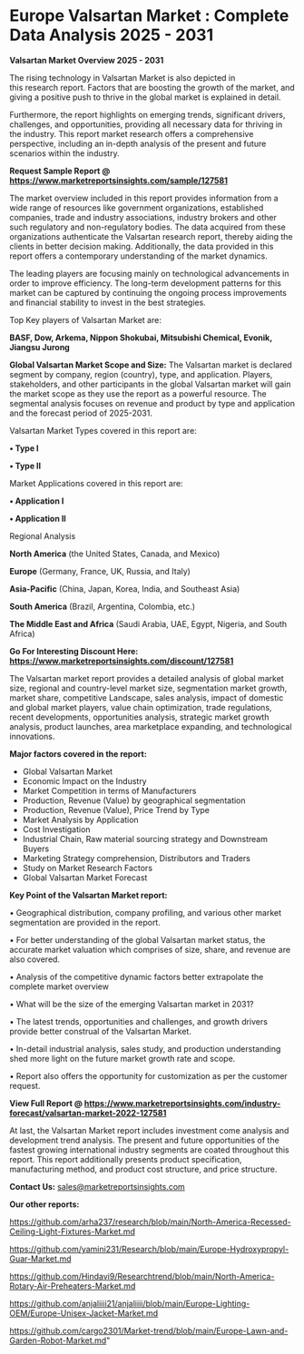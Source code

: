 # Europe Valsartan Market : Complete Data Analysis 2025 - 2031

<Strong> Valsartan Market Overview 2025 - 2031</strong>

The rising technology in Valsartan Market is also depicted in this research report. Factors that are boosting the growth of the market, and giving a positive push to thrive in the global market is explained in detail.

Furthermore, the report highlights on emerging trends, significant drivers, challenges, and opportunities, providing all necessary data for thriving in the industry. This report market research offers a comprehensive perspective, including an in-depth analysis of the present and future scenarios within the industry.

<strong>Request Sample Report @ <a href=https://www.marketreportsinsights.com/sample/127581>https://www.marketreportsinsights.com/sample/127581</a></strong>

The market overview included in this report provides information from a wide range of resources like government organizations, established companies, trade and industry associations, industry brokers and other such regulatory and non-regulatory bodies. The data acquired from these organizations authenticate the Valsartan research report, thereby aiding the clients in better decision making. Additionally, the data provided in this report offers a contemporary understanding of the market dynamics.

The leading players are focusing mainly on technological advancements in order to improve efficiency. The long-term development patterns for this market can be captured by continuing the ongoing process improvements and financial stability to invest in the best strategies.

Top Key players of Valsartan Market are:

<strong>BASF, Dow, Arkema, Nippon Shokubai, Mitsubishi Chemical, Evonik, Jiangsu Jurong</strong>

<strong><b>Global Valsartan Market Scope and Size:</b></strong>
The Valsartan market is declared segment by company, region (country), type, and application. Players, stakeholders, and other participants in the global Valsartan market will gain the market scope as they use the report as a powerful resource. The segmental analysis focuses on revenue and product by type and application and the forecast period of 2025-2031.

Valsartan Market Types covered in this report are:

<strong>• Type I

• Type II</strong>

Market Applications covered in this report are:

<strong>• Application I

• Application II</strong> 

Regional Analysis

<strong>North America</strong> (the United States, Canada, and Mexico)

<strong>Europe</strong> (Germany, France, UK, Russia, and Italy)

<strong>Asia-Pacific</strong> (China, Japan, Korea, India, and Southeast Asia)

<strong>South America</strong> (Brazil, Argentina, Colombia, etc.)

<strong>The Middle East and Africa</strong> (Saudi Arabia, UAE, Egypt, Nigeria, and South Africa)

<strong>Go For Interesting Discount Here: <a href=https://www.marketreportsinsights.com/discount/127581>https://www.marketreportsinsights.com/discount/127581</a></strong>

The Valsartan market report provides a detailed analysis of global market size, regional and country-level market size, segmentation market growth, market share, competitive Landscape, sales analysis, impact of domestic and global market players, value chain optimization, trade regulations, recent developments, opportunities analysis, strategic market growth analysis, product launches, area marketplace expanding, and technological innovations.

<strong><b>Major factors covered in the report:</b></strong>
<ul>
  <li>Global Valsartan Market </li>
  <li>Economic Impact on the Industry</li>
  <li>Market Competition in terms of Manufacturers</li>
  <li>Production, Revenue (Value) by geographical segmentation</li>
  <li>Production, Revenue (Value), Price Trend by Type</li>
  <li>Market Analysis by Application</li>
  <li>Cost Investigation</li>
  <li>Industrial Chain, Raw material sourcing strategy and Downstream Buyers</li>
  <li>Marketing Strategy comprehension, Distributors and Traders</li>
  <li>Study on Market Research Factors</li>
  <li>Global Valsartan Market Forecast</li>
</ul>

<strong><b>Key Point of the Valsartan Market report:</b></strong>

• Geographical distribution, company profiling, and various other market segmentation are provided in the report.

• For better understanding of the global Valsartan market status, the accurate market valuation which comprises of size, share, and revenue are also covered.

• Analysis of the competitive dynamic factors better extrapolate the complete market overview

• What will be the size of the emerging Valsartan market in 2031?

• The latest trends, opportunities and challenges, and growth drivers provide better construal of the Valsartan Market.

• In-detail industrial analysis, sales study, and production understanding shed more light on the future market growth rate and scope.

• Report also offers the opportunity for customization as per the customer request.

<strong><b>View Full Report @ <a href=https://www.marketreportsinsights.com/industry-forecast/valsartan-market-2022-127581>https://www.marketreportsinsights.com/industry-forecast/valsartan-market-2022-127581</a></b></strong>


At last, the Valsartan Market report includes investment come analysis and development trend analysis. The present and future opportunities of the fastest growing international industry segments are coated throughout this report. This report additionally presents product specification, manufacturing method, and product cost structure, and price structure.

<strong>Contact Us:</strong>
sales@marketreportsinsights.com

<strong>Our other reports:</strong>

<a href=https://github.com/arha237/research/blob/main/North-America-Recessed-Ceiling-Light-Fixtures-Market.md>https://github.com/arha237/research/blob/main/North-America-Recessed-Ceiling-Light-Fixtures-Market.md</a>

<a href=https://github.com/yamini231/Research/blob/main/Europe-Hydroxypropyl-Guar-Market.md>https://github.com/yamini231/Research/blob/main/Europe-Hydroxypropyl-Guar-Market.md</a>

<a href=https://github.com/Hindavi9/Researchtrend/blob/main/North-America-Rotary-Air-Preheaters-Market.md>https://github.com/Hindavi9/Researchtrend/blob/main/North-America-Rotary-Air-Preheaters-Market.md</a>

<a href=https://github.com/anjaliiii21/anjaliiii/blob/main/Europe-Lighting-OEM/Europe-Unisex-Jacket-Market.md>https://github.com/anjaliiii21/anjaliiii/blob/main/Europe-Lighting-OEM/Europe-Unisex-Jacket-Market.md</a>

<a href=https://github.com/cargo2301/Market-trend/blob/main/Europe-Lawn-and-Garden-Robot-Market.md>https://github.com/cargo2301/Market-trend/blob/main/Europe-Lawn-and-Garden-Robot-Market.md</a>"
